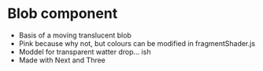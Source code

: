 # Blob component
- Basis of a moving translucent blob
- Pink because why not, but colours can be modified in fragmentShader.js
- Moddel for transparent watter drop... ish
- Made with Next and Three
